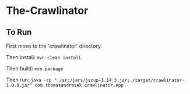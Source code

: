 # The-Crawlinator

## To Run

First move to the 'crawlinator' directory.  

Then install:
```mvn clean install```

Then build:
```mvn package```

Then run:
```java -cp "./src/jars/jsoup-1.14.3.jar;./target/crawlinator-1.0.0.jar" com.thomasandrasek.crawlinator.App```